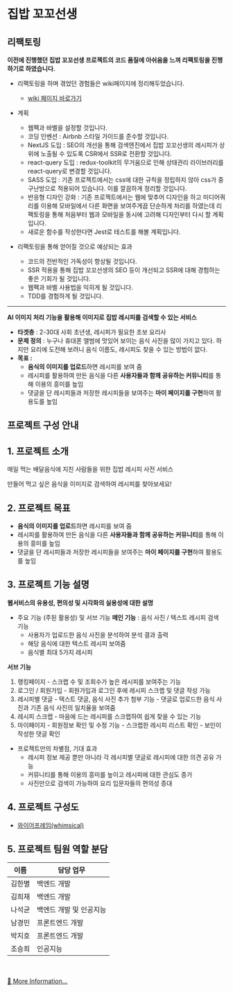 # 집밥 꼬꼬선생

## 리팩토링
**이전에 진행했던 집밥 꼬꼬선생 프로젝트의 코드 품질에 아쉬움을 느껴 리팩토링을 진행하기로 하였습니다.**
- 리팩토링을 하며 겪었던 경험들은 wiki페이지에 정리해두었습니다. 
    - [wiki 페이지 바로가기](https://github.com/jihohub/Refactoring-HomeCookingMaster/wiki)  
- 계획
    - 웹팩과 바벨을 설정할 것입니다.
    - 코딩 인벤션 : Airbnb 스타일 가이드를 준수할 것입니다.
    - NextJS 도입 : SEO의 개선을 통해 검색엔진에서 집밥 꼬꼬선생의 레시피가 상위에 노출될 수 있도록 CSR에서 SSR로 전환할 것입니다.
    - react-query 도입 : redux-toolkit의 무거움으로 인해 상태관리 라이브러리를 react-query로 변경할 것입니다.
    - SASS 도입 : 기존 프로젝트에서는 css에 대한 규칙을 정립하지 않아 css가 중구난방으로 적용되어 있습니다. 이를 깔끔하게 정리할 것입니다.
    - 반응형 디자인 강화 : 기존 프로젝트에서는 웹에 맞추어 디자인을 하고 미디어쿼리를 이용해 모바일에서 다른 화면을 보여주게끔 단순하게 처리를 하였는데 리팩토링을 통해 처음부터 웹과 모바일을 동시에 고려해 디자인부터 다시 할 계획입니다.
    - 새로운 함수를 작성한다면 Jest로 테스트를 해볼 계획입니다.

- 리팩토링을 통해 얻어질 것으로 예상되는 효과
    - 코드의 전반적인 가독성이 향상될 것입니다.
    - SSR 적용을 통해 집밥 꼬꼬선생의 SEO 등이 개선되고 SSR에 대해 경험하는 좋은 기회가 될 것입니다.
    - 웹팩과 바벨 사용법을 익히게 될 것입니다.  
    - TDD를 경험하게 될 것입니다.

***


**AI 이미지 처리 기능을 활용해 이미지로 집밥 레시피를 검색할 수 있는 서비스**

- **타겟층** : 2-30대 사회 초년생, 레시피가 필요한 초보 요리사
- **문제 정의** : 누구나 휴대폰 앨범에 맛있어 보이는 음식 사진을 많이 가지고 있다. 하지만 요리에 도전해 보려니 음식 이름도, 레시피도 찾을 수 있는 방법이 없다.
- **목표 :**
    - **음식의 이미지를 업로드**하면 레시피를 보여 줌
    - 레시피를 활용하여 만든 음식을 다른 **사용자들과 함께 공유하는 커뮤니티**를 통해 이용의 흥미를 높임
    - 댓글을 단 레시피들과 저장한 레시피들을 보여주는 **마이 페이지를 구현**하여 활용도를 높임

## 프로젝트 구성 안내
## 1. 프로젝트 소개
  <p>매일 먹는 배달음식에 지친 사람들을 위한 집밥 레시피 사전 서비스</p>
  만들어 먹고 싶은 음식을 이미지로 검색하여 레시피를 찾아보세요!

## 2. 프로젝트 목표
  - **음식의 이미지를 업로드**하면 레시피를 보여 줌
  - 레시피를 활용하여 만든 음식을 다른 **사용자들과 함께 공유하는 커뮤니티**를 통해 이용의 흥미를 높임
  - 댓글을 단 레시피들과 저장한 레시피들을 보여주는 **마이 페이지를 구현**하여 활용도를 높임

## 3. 프로젝트 기능 설명

**웹서비스의 유용성, 편의성 및 시각화의 실용성에 대한 설명**

- 주요 기능 (주된 활용성) 및 서브 기능
**메인 기능**
: 음식 사진 / 텍스트 레시피 검색 기능
  - 사용자가 업로드한 음식 사진을 분석하여 분석 결과 출력
  - 해당 음식에 대한 텍스트 레시피 보여줌 
  - 음식별 최대 5가지 레시피

**서브 기능**
  1. 랭킹페이지
    - 스크랩 수 및 조회수가 높은 레시피를 보여주는 기능
  2. 로그인 / 회원가입
    - 회원가입과 로그인 후에 레시피 스크랩 및 댓글 작성 가능
  3. 레시피별 댓글
    - 텍스트 댓글, 음식 사진 추가 첨부 기능
    - 댓글로 업로드한 음식 사진과 기존 음식 사진의 일치율을 보여줌
  4. 레시피 스크랩
    - 마음에 드는 레시피를 스크랩하여 쉽게 찾을 수 있는 기능
  5. 마이페이지
    - 회원정보 확인 및 수정 기능
    - 스크랩한 레시피 리스트 확인
    - 보인이 작성한 댓글 확인


- 프로젝트만의 차별점, 기대 효과
  - 레시피 정보 제공 뿐만 아니라 각 레시피별 댓글로 레시피에 대한 의견 공유 가능
  - 커뮤니티를 통해 이용의 흥미를 높이고 레시피에 대한 관심도 증가
  - 사진만으로 검색이 가능하여 요리 입문자들의 편의성 증대

## 4. 프로젝트 구성도
  - [와이어프레임(whimsical)](https://whimsical.com/BQKYbWTEBNSCXGogpa56Ld@3CRerdhrAw877Cy9njAQYa1y)

## 5. 프로젝트 팀원 역할 분담
| 이름 | 담당 업무 |
| ------ | ------ |
| 김한별 | 백엔드 개발 |
| 김희재 | 백엔드 개발 |
| 나석균 | 백엔드 개발 및 인공지능 |
| 남경민 | 프론트엔드 개발 |
| 박지호 | 프론트엔드 개발 |
| 조승희 | 인공지능 |

<br/><br/>
[:book: More Information...](https://github.com/SeokKyunNa/HomeCookingMaster/wiki)
